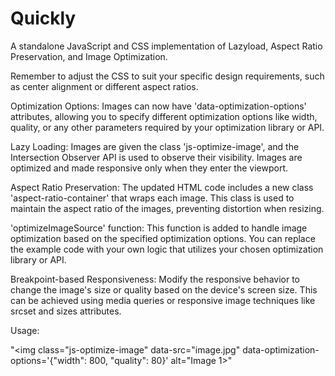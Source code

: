 # Quickly
A standalone JavaScript and CSS implementation of Lazyload, Aspect Ratio Preservation, and Image Optimization. 

Remember to adjust the CSS to suit your specific design requirements, such as center alignment or different aspect ratios.

Optimization Options: Images can now have 'data-optimization-options' attributes, allowing you to specify different optimization options like width, quality, or any other parameters required by your optimization library or API.

Lazy Loading: Images are given the class 'js-optimize-image', and the Intersection Observer API is used to observe their visibility. Images are optimized and made responsive only when they enter the viewport.

Aspect Ratio Preservation: The updated HTML code includes a new class 'aspect-ratio-container' that wraps each image. This class is used to maintain the aspect ratio of the images, preventing distortion when resizing.

'optimizeImageSource' function: This function is added to handle image optimization based on the specified optimization options. You can replace the example code with your own logic that utilizes your chosen optimization library or API.

Breakpoint-based Responsiveness: Modify the responsive behavior to change the image's size or quality based on the device's screen size. This can be achieved using media queries or responsive image techniques like srcset and sizes attributes.

Usage:

"<img class="js-optimize-image" data-src="image.jpg" data-optimization-options='{"width": 800, "quality": 80}' alt="Image 1>"
